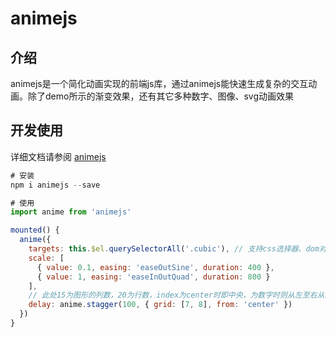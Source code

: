 # animejs

## 介绍
animejs是一个简化动画实现的前端js库，通过animejs能快速生成复杂的交互动画。除了demo所示的渐变效果，还有其它多种数字、图像、svg动画效果

## 开发使用
详细文档请参阅 [animejs](https://www.animejs.cn/documentation)

``` javascript
# 安装
npm i animejs --save

# 使用
import anime from 'animejs'

mounted() {
  anime({
    targets: this.$el.querySelectorAll('.cubic'), // 支持css选择器、dom对象的字符串或数组
    scale: [
      { value: 0.1, easing: 'easeOutSine', duration: 400 },
      { value: 1, easing: 'easeInOutQuad', duration: 800 }
    ],
    // 此处15为图形的列数，20为行数，index为center时即中央，为数字时则从左至右从上到下的偏移量值
    delay: anime.stagger(100, { grid: [7, 8], from: 'center' })
  })
}
```
